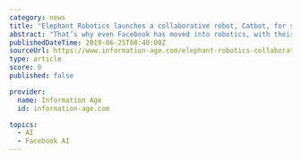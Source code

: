 ```yaml
---
category: news
title: "Elephant Robotics launches a collaborative robot, Catbot, for smaller businesses"
abstract: "That’s why even Facebook has moved into robotics, with their new robot framework, PyRobot, and wants to simplify the process. Alas, advancement in robotics is extremely slow. That’s why the Catbot is an open platform so more developers can share the ..."
publishedDateTime: 2019-06-25T08:40:00Z
sourceUrl: https://www.information-age.com/elephant-robotics-collaborative-robot-catbot-123483574/
type: article
score: 0
published: false

provider:
  name: Information Age
  id: information-age.com

topics:
  - AI
  - Facebook AI
---
```

